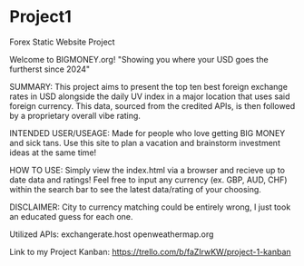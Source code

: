 # Project1
Forex Static Website Project

Welcome to BIGMONEY.org! "Showing you where your USD goes the furtherst since 2024"

SUMMARY: This project aims to present the top ten best foreign exchange rates in USD alongside the daily UV index in a major location that uses said foreign currency. This data, sourced from the credited APIs, is then followed by a proprietary overall vibe rating.

INTENDED USER/USEAGE: Made for people who love getting BIG MONEY and sick tans. Use this site to plan a vacation and brainstorm investment ideas at the same time!

HOW TO USE: Simply view the index.html via a browser and recieve up to date data and ratings! Feel free to input any currency (ex. GBP, AUD, CHF) within the search bar to see the latest data/rating of your choosing.

DISCLAIMER: City to currency matching could be entirely wrong, I just took an educated guess for each one.

Utilized APIs:
exchangerate.host
openweathermap.org

Link to my Project Kanban: https://trello.com/b/faZIrwKW/project-1-kanban